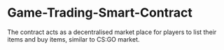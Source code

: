 # Game-Trading-Smart-Contract

The contract acts as a decentralised market place for players to list their items and buy items, similar to CS:GO market.

